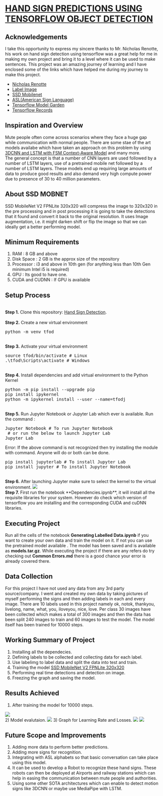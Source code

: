 
# [HAND SIGN PREDICTIONS USING TENSORFLOW OBJECT DETECTION](https://www.youtube.com/watch?v=J_FTY3NCXQc)

## Acknowledgements

I take this opportunity to express my sincere thanks to Mr. Nicholas Renotte, his work on hand sign detection using tensorflow was a great help for me in making my own project and bring it to a level where it can be used to make sentences.
This project was an amazing journey of learning and I have enclosed some of the links which have helped me during my journey to make this project.
- [Nicholas Renotte](https://github.com/nicknochnack)
- [Label Image](https://github.com/tzutalin/labelImg)
- [SSD Mobilenet](https://medium.com/@techmayank2000/object-detection-using-ssd-mobilenetv2-using-tensorflow-api-can-detect-any-single-class-from-31a31bbd0691)
- [ASL(American Sign Language)](https://www.nidcd.nih.gov/health/american-sign-language#:~:text=American%20Sign%20Language%20(ASL)%20is,grammar%20that%20differs%20from%20English.&text=It%20is%20the%20primary%20language,many%20hearing%20people%20as%20well.)
- [Tensorflow Model Garden](https://github.com/tensorflow/models)
- [Tensorflow Records](https://github.com/nicknochnack/GenerateTFRecord)


## Inspiration and Overview

Mute people often come across scenarios where they face a huge gap while communication with normal people. There are some stae of the art models availabe which have taken an approach on this problem by using <a href="https://www.mdpi.com/1424-8220/19/24/5429/htm">3DCNN and LSTM with FSM Context-Aware Model</a> and many more.<br>
The general concept is that a number of CNN layers are used followed by a number of LSTM layers, use of a pretrained mobile net followed by a number of LSTM layers. These models end up requiring large amounts of data to produce good results and also demand very high compute power due to presence of 30 to 40 million parameters.

## About SSD MOBNET
SSD MobileNet V2 FPNLite 320x320 will compress the image to 320x320 in the pre processing and in post processing it is going to take the detections that it found and convert it back to the original resolution.
It uses Image augmentation, i.e. it might darken shift or flip the image so that we can ideally get a better performing model.

## Minimum Requirements
1) RAM : 8 GB and above
2) Disk Space : 2 GB is the approx size of the repository
3) Processor : i3  and above in 10th gen (for anything less than 10th Gen minimum Intel i5 is required)
4) GPU : Its good to have one.
5) CUDA and CUDNN : If GPU is available

## Setup Process
<br />
<b>Step 1.</b> Clone this repository: <a href = "https://github.com/VaibhavSaran/Hand-Sign-Detection-with-Tensorflow-Object-Detection">Hand Sign Detection</a>.
<br/><br/>
<b>Step 2.</b> Create a new virtual environment 
<pre>
python -m venv tfod
</pre> 
<br/>
<b>Step 3.</b> Activate your virtual environment
<pre>
source tfod/bin/activate # Linux
.\tfod\Scripts\activate # Windows 
</pre>
<br/>
<b>Step 4.</b> Install dependencies and add virtual environment to the Python Kernel
<pre>
python -m pip install --upgrade pip
pip install ipykernel
python -m ipykernel install --user --name=tfodj
</pre>
<br/>
<b>Step 5.</b> Run Jupyter Notebook or Jupyter Lab which ever is available. Run the command : 
<pre>
Jupyter Notebook # To run Jupyter Notebook 
 # or run the below to launch Jupyter Lab
Jupyter Lab
</pre>
Error: If the above command is not recognized then try installing the module with command. Anyone will do or both can be done.
<pre>
pip install jupyterlab # To install Jupyter Lab
pip install jupyter # To install Jupyter Notebook
</pre>
<br/>
<b>Step 6.</b> After launching Jupyter make sure to select the kernel to the virtual environment.
<img src="https://i.imgur.com/8yac6Xl.png">
<br/>
<b>Step 7.</b> First run the notebook **Dependencies.ipynb**, it will install all the requisite libraries for your system. However do check which version of tensorflow you are installing and the corresponding CUDA and cuDNN libraries.

## Executing Project
Run all the cells of the notebook **Generating Labelled Data.ipynb** if you want to create your own data and train the model on it. If not you can use the pretrained model available . The model has been saved and is available as **models.tar.gz**. While executing the project if there are any refers do try checking out **Common Errors.md** there is a good chance your error is already covered there.

## Data Collection
For this project I have not used any data from any 3rd party source/company. I went and created my own data by taking pictures of myself performing the signs and then adding labels in each and every image. There are 10 labels used in this project namely ok, notok, thankyou, livelong, name, what, you, iloveyou, nice, love. Per class 30 images have been collected which makes a total of 300 images and then the data has been split 240 images to train and 60 images to test the model. The model itself has been trained for 10000 steps.

## Working Summary of Project
1) Installing all the dependecies.
2) Defining labels to be collected and collecting data for each label.
3) Use labelimg to label data and split the data into test and train.
4) Training the model [SSD MobileNet V2 FPNLite 320x320](http://download.tensorflow.org/models/object_detection/tf2/20200711/ssd_mobilenet_v2_fpnlite_320x320_coco17_tpu-8.tar.gz)
5) Performing real time detections and detection on image.
6) Freezing the graph and saving the model.

## Results Achieved
1) After training the model for 10000 steps.
<img src="https://i.imgur.com/T77mIGY.jpg">
<br>
2) Model evalutaion.
<img src="https://i.imgur.com/wfMxpD8.jpg">
3) Graph for Learning Rate and Losses.
<img src="https://i.imgur.com/uIfRZu1.jpg">
<img src="https://i.imgur.com/43ByVlI.jpg">

## Future Scope and Improvements
1) Adding more data to perform better predictions.
2) Adding more signs for recognition.
3) Integrating with ASL alphabets so that basic conversation can take place using this model.
4) It can be used to develop a Robot to recognize these hand signs. These robots can then be deployed at Airports and railway stations which can help in easing the communication between mute people and authorities.
5) Using some other SOTA architectures which can enable to detect motion signs like 3DCNN or maybe use MediaPipe with LSTM.

